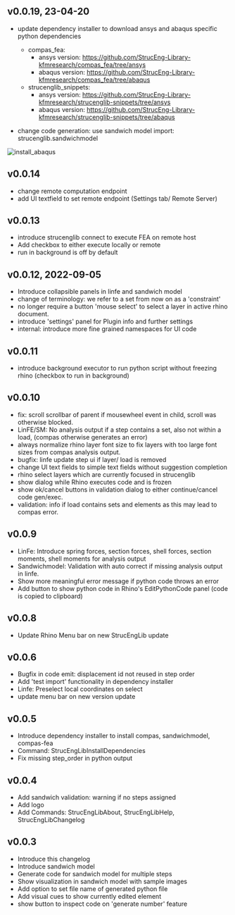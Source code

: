 ## v0.0.19, 23-04-20
- update dependency installer to download ansys and abaqus specific python dependencies
  - compas_fea:
     - ansys version: https://github.com/StrucEng-Library-kfmresearch/compas_fea/tree/ansys
    - abaqus version: https://github.com/StrucEng-Library-kfmresearch/compas_fea/tree/abaqus
  - strucenglib_snippets:
    - ansys version: https://github.com/StrucEng-Library-kfmresearch/strucenglib-snippets/tree/ansys
    - abaqus version: https://github.com/StrucEng-Library-kfmresearch/strucenglib-snippets/tree/abaqus

- change code generation: use sandwich model import: strucenglib.sandwichmodel

![install_abaqus](https://user-images.githubusercontent.com/2311941/233221581-224190c0-2fcb-4f0a-b5b7-49f253d263ca.PNG)

## v0.0.14
- change remote computation endpoint
- add UI textfield to set remote endpoint (Settings tab/ Remote Server)

## v0.0.13
- introduce strucenglib connect to execute FEA on remote host
- Add checkbox to either execute locally or remote
- run in background is off by default

## v0.0.12, 2022-09-05
- Introduce collapsible panels in linfe and sandwich model
- change of terminology: we refer to a set from now on as a 'constraint'
- no longer require a button 'mouse select' to select a layer in active rhino document.
- introduce 'settings' panel for Plugin info and further settings
- internal: introduce more fine grained namespaces for UI code

## v0.0.11
- introduce background executor to run python script without freezing rhino (checkbox to run in background)

## v0.0.10
- fix: scroll scrollbar of parent if mousewheel event in child, scroll was otherwise blocked.
- LinFE/SM: No analysis output if a step contains a set, also not within a load, (compas otherwise generates an error)
- always normalize rhino layer font size to fix layers with too large font sizes from compas analysis output.
- bugfix: linfe update step ui if layer/ load is removed 
- change UI text fields to simple text fields without suggestion completion
- rhino select layers which are currently focused in strucenglib
- show dialog while Rhino executes code and is frozen
- show ok/cancel buttons in validation dialog to either continue/cancel code gen/exec.
- validation: info if load contains sets and elements as this may lead to compas error.

## v0.0.9
- LinFe: Introduce spring forces, section forces, shell forces, 
  section moments, shell moments for analysis output
- Sandwichmodel: Validation with auto correct if missing analysis output in linfe.
- Show more meaningful error message if python code throws an error
- Add button to show python code in Rhino's EditPythonCode panel (code is copied to clipboard)  

## v0.0.8
- Update Rhino Menu bar on new StrucEngLib update

## v0.0.6
- Bugfix in code emit: displacement id not reused in step order
- Add 'test import' functionality in dependency installer
- Linfe: Preselect local coordinates on select
- update menu bar on new version update
 
## v0.0.5
- Introduce dependency installer to install compas, sandwichmodel, compas-fea
- Command: StrucEngLibInstallDependencies
- Fix missing step_order in python output

## v0.0.4
- Add sandwich validation: warning if no steps assigned
- Add logo
- Add Commands: StrucEngLibAbout, StrucEngLibHelp, StrucEngLibChangelog

## v0.0.3
- Introduce this changelog
- Introduce sandwich model
- Generate code for sandwich model for multiple steps
- Show visualization in sandwich model with sample images
- Add option to set file name of generated python file
- Add visual cues to show currently edited element
- show button to inspect code on 'generate number' feature
